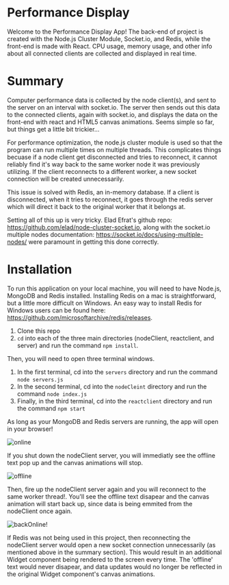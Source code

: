 # Performance Display

Welcome to the Performance Display App! The back-end of project is created with the Node.js Cluster Module, Socket.io, and Redis, while the front-end is made with React.
CPU usage, memory usage, and other info about all connected clients are collected and displayed in real time.

# Summary

Computer performance data is collected by the node client(s), and sent to the server on an interval with socket.io. The server then sends out this data to the connected clients, again with socket.io, and displays the data on the front-end with react and HTML5 canvas animations. Seems simple so far, but things get a little bit trickier...

For performance optimization, the node.js cluster module is used so that the program can run multiple times on multiple threads. This complicates things becuase if a node client get disconnected and tries to reconnect, it cannot reliably find it's way back to the same worker node it was previously utilizing. If the client reconnects to a different worker, a new socket connection will be created unnecessarily. 

This issue is solved with Redis, an in-memory database. If a client is disconnected, when it tries to reconnect, it goes through the redis server which will direct it back to the original worker that it belongs at.

Setting all of this up is very tricky. Elad Efrat's github repo: https://github.com/elad/node-cluster-socket.io, along with the socket.io multiple nodes documentation: https://socket.io/docs/using-multiple-nodes/ were paramount in getting this done correctly.

# Installation

To run this application on your local machine, you will need to have Node.js, MongoDB and Redis installed. Installing Redis on a mac is straightforward, but a little more difficult on Windows. An easy way to install Redis for Windows users can be found here: https://github.com/microsoftarchive/redis/releases.

1. Clone this repo
2. ```cd``` into each of the three main directories (nodeClient, reactclient, and server) and run the command ```npm install```.

Then, you will need to open three terminal windows.
1. In the first terminal, cd into the ```servers``` directory and run the command ```node servers.js```
2. In the second terminal, cd into the ```nodeCleint``` directory and run the command ```node index.js```
3. Finally, in the third terminal, cd into the ```reactclient``` directory and run the command ```npm start```

As long as your MongoDB and Redis servers are running, the app will open in your browser!

![online](https://res.cloudinary.com/jeffpalmeri/image/upload/v1571760185/online.png)

If you shut down the nodeClient server, you will immediatly see the offline text pop up and the canvas animations will stop.

![offline](https://res.cloudinary.com/jeffpalmeri/image/upload/v1571760197/offline.png)

Then, fire up the nodeClient server again and you will reconnect to the same worker thread!. You'll see the offline text disapear and the canvas animation will start back up, since data is being emmited from the nodeClient once again.

![backOnline!](https://res.cloudinary.com/jeffpalmeri/image/upload/v1571760185/online.png)

If Redis was not being used in this project, then reconnecting the nodeClient server would open a new socket connection unnecessarily (as mentioned above in the summary section). This would result in an additional Widget component being rendered to the screen every time. The 'offline' text would never disapear, and data updates would no longer be reflected in the original Widget component's canvas animations.
